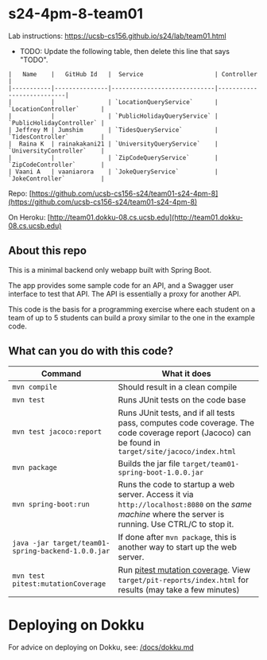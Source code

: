 # s24-4pm-8-team01

Lab instructions: <https://ucsb-cs156.github.io/s24/lab/team01.html>

* TODO: Update the following table, then delete this line that says "TODO".

```
|   Name    |   GitHub Id   |  Service                    | Controller                |
|-----------|---------------|-----------------------------|---------------------------|
|           |               | `LocationQueryService`      | `LocationController`      |
|           |               | `PublicHolidayQueryService` | `PublicHolidayController` |
| Jeffrey M | Jumshim       | `TidesQueryService`         | `TidesController`         |
|  Raina K  | rainakakani21 | `UniversityQueryService`    | `UniversityController`    |
|           |               | `ZipCodeQueryService`       | `ZipCodeController`       |
| Vaani A   | vaaniarora    | `JokeQueryService`          | `JokeController`          |
```

Repo: [https://github.com/ucsb-cs156-s24/team01-s24-4pm-8](https://github.com/ucsb-cs156-s24/team01-s24-4pm-8)

On Heroku: [http://team01.dokku-08.cs.ucsb.edu](http://team01.dokku-08.cs.ucsb.edu)

## About this repo

This is a minimal backend only webapp built with Spring Boot.

The app provides some sample code for an API, and a Swagger user interface
to test that API.  The API is essentially a proxy for another API.

This code is the basis for a programming exercise where each student on a
team of up to 5 students can build a proxy similar to the one in the example code.

## What can you do with this code?

| Command | What it does   |
|----------|---------------------------------------|
| `mvn compile` | Should result in a clean compile |
| `mvn test` | Runs JUnit tests on the code base |
| `mvn test jacoco:report` | Runs JUnit tests, and if all tests pass, computes code coverage.  The code coverage report (Jacoco) can be found in `target/site/jacoco/index.html` |
| `mvn package` | Builds the jar file `target/team01-spring-boot-1.0.0.jar` |
| `mvn spring-boot:run` | Runs the code to startup a web server.  Access it via `http://localhost:8080` on the *same machine* where the server is running.  Use CTRL/C to stop it. |
| `java -jar target/team01-spring-backend-1.0.0.jar` | If done after `mvn package`, this is another way to start up the web server.|
| `mvn test pitest:mutationCoverage` | Run [pitest mutation coverage](https://pitest.org).  View `target/pit-reports/index.html` for results (may take a few minutes)|

# Deploying on Dokku

For advice on deploying on Dokku, see: [/docs/dokku.md](/docs/dokku.md)

